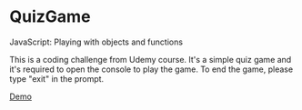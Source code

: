 # QuizGame
JavaScript: Playing with objects and functions

This is a coding challenge from Udemy course.
It's a simple quiz game and it's required to open the console to play the game.
To end the game, please type "exit" in the prompt.

[Demo](https://adinamatei.github.io/QuizGame/)